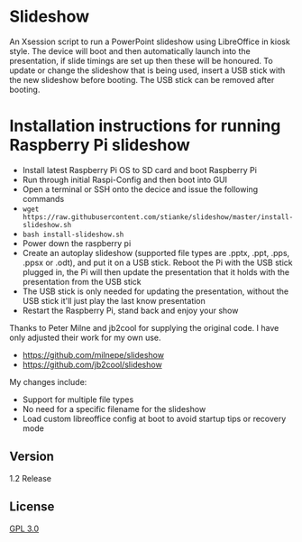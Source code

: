 # Slideshow
An Xsession script to run a PowerPoint slideshow using LibreOffice in kiosk style. The device will boot and then automatically launch into the presentation, if slide timings are set up then these will be honoured. To update or change the slideshow that is being used, insert a USB stick with the new slideshow before booting. The USB stick can be removed after booting.

# Installation instructions for running Raspberry Pi slideshow

* Install latest Raspberry Pi OS to SD card and boot Raspberry Pi
* Run through initial Raspi-Config and then boot into GUI
* Open a terminal or SSH onto the decice and issue the following commands
* `wget https://raw.githubusercontent.com/stianke/slideshow/master/install-slideshow.sh`
* `bash install-slideshow.sh`
* Power down the raspberry pi
* Create an autoplay slideshow (supported file types are .pptx, .ppt, .pps, .ppsx or .odt), and put it on a USB stick. Reboot the Pi with the USB stick plugged in, the Pi will then update the presentation that it holds with the presentation from the USB stick
* The USB stick is only needed for updating the presentation, without the USB stick it'll just play the last know presentation
* Restart the Raspberry Pi, stand back and enjoy your show

Thanks to Peter Milne and jb2cool for supplying the original code. I have only adjusted their work for my own use.
* https://github.com/milnepe/slideshow
* https://github.com/jb2cool/slideshow

My changes include:
* Support for multiple file types
* No need for a specific filename for the slideshow
* Load custom libreoffice config at boot to avoid startup tips or recovery mode

## Version
1.2 Release

## License
[GPL 3.0](https://raw.githubusercontent.com/jb2cool/slideshow/master/LICENSE)